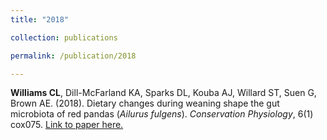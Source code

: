 ```yaml
---
title: "2018"

collection: publications

permalink: /publication/2018

---
```


<b>Williams CL</b>, Dill-McFarland KA, Sparks DL, Kouba AJ, Willard ST, Suen G, Brown AE. (2018). Dietary changes during weaning shape the gut microbiota of red pandas (<i>Ailurus fulgens</i>). <i>Conservation Physiology</i>, 6(1) cox075. [Link to paper here.](https://doi.org/10.1093/conphys/cox075)
